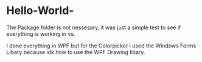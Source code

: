 # Hello-World-

The Package folder is not nessesary, it was just a simple test to see if everything is working in vs.

 I done everything in WPF but for the Colorpicker I used the Windows Forms Libary because idk how to use the WPF Drawing libary.
